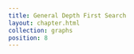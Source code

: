 ```yaml
---
title: General Depth First Search
layout: chapter.html
collection: graphs
position: 8
---
```


<!-- litpy graphs/depth_first_search.py -->
